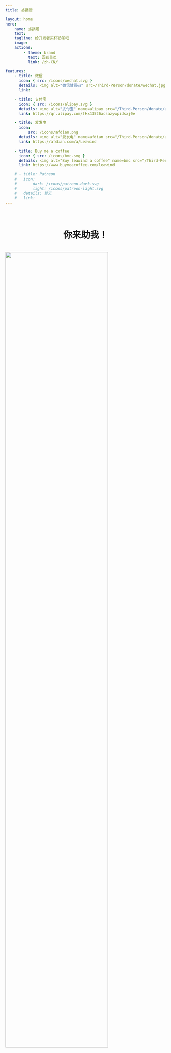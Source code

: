 ```yaml
---
title: 💰捐赠

layout: home
hero:
    name: 💰捐赠
    text:
    tagline: 给开发者买杯奶茶吧
    image:
    actions:
        - theme: brand
          text: 回到首页
          link: /zh-CN/

features:
    - title: 微信
      icon: { src: /icons/wechat.svg }
      details: <img alt="微信赞赏码" src=/Third-Person/donate/wechat.jpg style="width:100%;image-rendering:pixelated" />
      link:

    - title: 支付宝
      icon: { src: /icons/alipay.svg }
      details: <img alt="支付宝" name=alipay src="/Third-Person/donate/alipay.jpg" style="width:100%;image-rendering:pixelated" />
      link: https://qr.alipay.com/fkx13526acsazyxpidsxj0e

    - title: 爱发电
      icon:
          src: /icons/afdian.png
      details: <img alt="爱发电" name=afdian src="/Third-Person/donate/afdian.jpg" style="width:100%;image-rendering:pixelated"></img>
      link: https://afdian.com/a/Leawind

    - title: Buy me a coffee
      icon: { src: /icons/bmc.svg }
      details: <img alt="Buy leawind a coffee" name=bmc src="/Third-Person/donate/bmc.png" style="width:100%;image-rendering:pixelated"></img>
      link: https://www.buymeacoffee.com/leawind

    # - title: Patreon
    #   icon:
    #       dark: /icons/patreon-dark.svg
    #       light: /icons/patreon-light.svg
    #   details: 暂无
    #   link:
---
```


<br>
<h1 style="text-align:center">你来助我！</h1>
<br>

<img src=/donate/IHY-86.jpg style="width: 80%;margin:auto;">

<script>
(async () => {
    class Bimg {
        w;
        h;
        code;
        get size() { return this.w * this.h; }

        putToCvs(cvs) {
            const ctx = wrapCvs(cvs, this.w, this.h);
            const imageData = ctx.getImageData(0, 0, this.w, this.h);
            imageData.data.set(bools2rgbas(bytes2bools(code2bytes(this.code)).slice(0, this.size)));
            ctx.putImageData(imageData, 0, 0);
        }

        putToImg(img) {
            img.style.imageRendering = 'pixelated';
            img.style.width = '100%';
            const cvs = document.createElement('canvas');
            this.putToCvs(cvs);

            img.src = cvs.toDataURL();
        }

        toString() {
            return `Bimg.of(${JSON.stringify(this)})`;
        }

        static of({ w, h = 0, code }) {
            h = h < 1 ? w : h;
            const bimg = new Bimg();
            bimg.w = w;
            bimg.h = h;
            bimg.code = code;
            return bimg;
        }
        static async ofUrl(url) {
            const img = await url2img(url);
            return this.of({
                w: img.naturalWidth,
                h: img.naturalHeight,
                code: bytes2code(bools2bytes(rgbas2bools(img2rgbas(img)))),
            });
        }
    }


    async function url2img(url) {
        const img = document.createElement('img');
        img.src = url;
        await new Promise(resolve => img.addEventListener('load', resolve));
        return img;
    }

    function img2rgbas(img) {
        const cvs = document.createElement('canvas');
        const ctx = wrapCvs(cvs, img.naturalWidth, img.naturalHeight);
        ctx.drawImage(img, 0, 0);
        return ctx.getImageData(0, 0, cvs.width, cvs.height).data;
    }


    function rgbas2bools(rgbas) {
        const bools = new Array(rgbas.length / 4);
        for (let I = 0; I < bools.length; I++) {
            const r = rgbas[I * 4 + 0];
            const g = rgbas[I * 4 + 1];
            const b = rgbas[I * 4 + 2];
            bools[I] = (r + g + b) / 3 > 128;
        }
        return bools;
    }


    function bools2bytes(bools) {
        const bytes = new Uint8ClampedArray(Math.ceil(bools.length / 8.0));
        for (let I = 0; I < bytes.length; I++) {
            let byte = 0;
            for (let j = 0; j < 8; j++)
                byte |= bools[(I * 8 + j)] << j;
            bytes[I] = byte;
        }
        return bytes;
    }

    function bytes2code(bytes) {
        return btoa(String.fromCharCode.apply(null, bytes));
    }

    function code2bytes(code) {
        let str = atob(code);
        let bytes = new Uint8ClampedArray(str.length);
        for (let i = 0; i < str.length; i++)
            bytes[i] = str.charCodeAt(i);
        return bytes;
    }


    function bytes2bools(bytes) {
        const bools = new Array(bytes.length);
        for (let I = 0; I < bytes.length; I++) {
            for (let j = 0; j < 8; j++)
                bools[(I * 8 + j)] = !!(bytes[I] & (1 << j));
        }
        return bools;
    }

    function bools2rgbas(bools) {
        const rgbas = new Uint8ClampedArray(bools.length * 4);
        for (let I = 0; I < bools.length; I++) {
            const value = bools[I] ? 255 : 0;
            rgbas[I * 4 + 0] = value;
            rgbas[I * 4 + 1] = value;
            rgbas[I * 4 + 2] = value;
            rgbas[I * 4 + 3] = 255;
        }
        return rgbas;
    }

    function wrapCvs(cvs, w, h) {
        cvs.style.imageRendering = 'pixelated';
        cvs.style.width = '100%';
        cvs.width = w;
        cvs.height = h;
        return cvs.getContext('2d');
    }

    {
        if (!globalThis.window) return;
        while (document.readyState !== 'complete') await sleep();

        // console.debug((await Bimg.ofUrl('/Third-Person/donate/alipay.jpg')).toString());
        // console.debug((await Bimg.ofUrl('/Third-Person/donate/afdian.jpg')).toString());
        // console.debug((await Bimg.ofUrl('/Third-Person/donate/bmc.jpg')).toString());

        const bimg_alipay = Bimg.of({ w: 37, code: "////////////D1hiKOB9/+T1vSjtwaIXZdtW9KIuTore17lG3wOqqgr4f1qw/y+YbCj4/ZyrBvzKBw/7f2YOgve3Io42f05u0+ALsKA8+fCPvF1PIMGN/N+NDiB+qYJ087dqv9r0qVzbO19OyYnwKwzWvn3xTIFdrxNaDOj/vfIcPeA0qdL3hQd38KJUjqBfVGQr4ovSsEB/36tsNg/ohaT3////////////AQ==" });
        const bimg_afdian = Bimg.of({w:31,h:31,code:"/////4D+P2DfdNe3aJAtWlQEFS0qKYr2JSh9A6qqgP9xy/8uGBbs5fI/PSjBDHqoibrv+Dwb/0O00nOmy8ChXYPvmgp0cOT/b/0mwgx+L8j4zao84P8XdMcDuouifVPf5aIaBWzR64m4aJ202HeNAQ+o+Gv/////AQ=="})
        const bimg_bmc = Bimg.of({ "w": 33, "h": 33, "code": "//////////8PaC8C3hdp9b3o1Ct6URhW9KKxteh9m3DfA6qqgP8Hof8vsTxaPorZhj5CsDr94LG3+7EjLv+bUVPzJ0pT6IcqBTBfsqovv5v17L3qQ1/+Kw/K9S2FBOr/8cztA6Ks0ve1aMcvmkcgXtQOW74oEwZ638L49IDsGPX//////////wE=" });
        
        bimg_alipay.putToImg(await select('img[src="/Third-Person/donate/alipay.jpg"]'));
        bimg_afdian.putToImg(await select('img[src="/Third-Person/donate/afdian.jpg"]'));
        bimg_bmc.putToImg(await select('img[src="/Third-Person/donate/bmc.jpg"]'));

        async function sleep(t = 0) {
            return new Promise(resolve => setTimeout(resolve, t));
        }
    }

    async function select(selector, interval = 200) {
        return new Promise(resolve => {
            const detectLoop = setInterval(() => {
                const result = document.querySelector(selector);
                if (result !== null) {
                    clearInterval(detectLoop);
                    resolve(result);
                }
            }, interval);
        });
    }
})();

</script>
